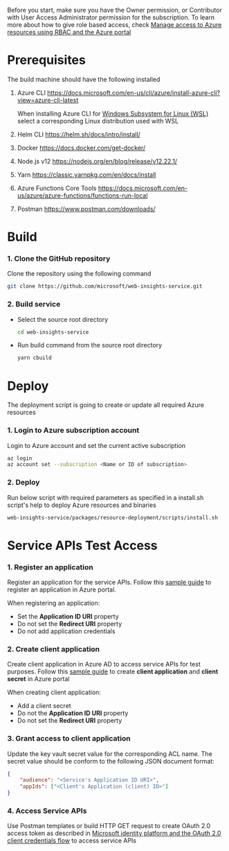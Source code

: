 <!--
Copyright (c) Microsoft Corporation. All rights reserved.
Licensed under the MIT License.
-->

Before you start, make sure you have the Owner permission, or Contributor with User Access Administrator permission for the subscription. To learn more about how to give role based access, check [Manage access to Azure resources using RBAC and the Azure portal](https://docs.microsoft.com/en-us/azure/role-based-access-control/role-assignments-portal)

# Prerequisites

The build machine should have the following installed

1. Azure CLI https://docs.microsoft.com/en-us/cli/azure/install-azure-cli?view=azure-cli-latest

    When installing Azure CLI for [Windows Subsystem for Linux (WSL)](https://docs.microsoft.com/en-us/windows/wsl/about) select a corresponding Linux distribution used with WSL

2. Helm CLI https://helm.sh/docs/intro/install/

3. Docker https://docs.docker.com/get-docker/

4. Node.js v12 https://nodejs.org/en/blog/release/v12.22.1/

5. Yarn https://classic.yarnpkg.com/en/docs/install

6. Azure Functions Core Tools https://docs.microsoft.com/en-us/azure/azure-functions/functions-run-local

7. Postman https://www.postman.com/downloads/

# Build

### 1. Clone the GitHub repository

Clone the repository using the following command

```bash
git clone https://github.com/microsoft/web-insights-service.git
```

### 2. Build service

-   Select the source root directory

    ```bash
    cd web-insights-service
    ```

-   Run build command from the source root directory
    ```bash
    yarn cbuild
    ```

# Deploy

The deployment script is going to create or update all required Azure resources

### 1. Login to Azure subscription account

Login to Azure account and set the current active subscription

```bash
az login
az account set --subscription <Name or ID of subscription>
```

### 2. Deploy

Run below script with required parameters as specified in a install.sh script's help to deploy Azure resources and binaries

```bash
web-insights-service/packages/resource-deployment/scripts/install.sh
```

# Service APIs Test Access

### 1. Register an application

Register an application for the service APIs. Follow this [sample guide](https://docs.microsoft.com/en-us/azure/active-directory/develop/quickstart-register-app) to register an application in Azure portal.

When registering an application:

-   Set the **Application ID URI** property
-   Do not set the **Redirect URI** property
-   Do not add application credentials

### 2. Create client application

Create client application in Azure AD to access service APIs for test purposes. Follow this [sample guide](https://docs.microsoft.com/en-us/azure/healthcare-apis/azure-api-for-fhir/register-confidential-azure-ad-client-app) to create **client application** and **client secret** in Azure portal

When creating client application:

-   Add a client secret
-   Do not the **Application ID URI** property
-   Do not set the **Redirect URI** property

### 3. Grant access to client application

Update the key vault secret value for the corresponding ACL name. The secret value should be conform to the following JSON document format:

```json
{
    "audience": "<Service's Application ID URI>",
    "appIds": ["<Client's Application (client) ID>"]
}
```

### 4. Access Service APIs

Use Postman templates or build HTTP GET request to create OAuth 2.0 access token as described in [Microsoft identity platform and the OAuth 2.0 client credentials flow](https://docs.microsoft.com/en-us/azure/active-directory/develop/v2-oauth2-client-creds-grant-flow) to access service APIs

